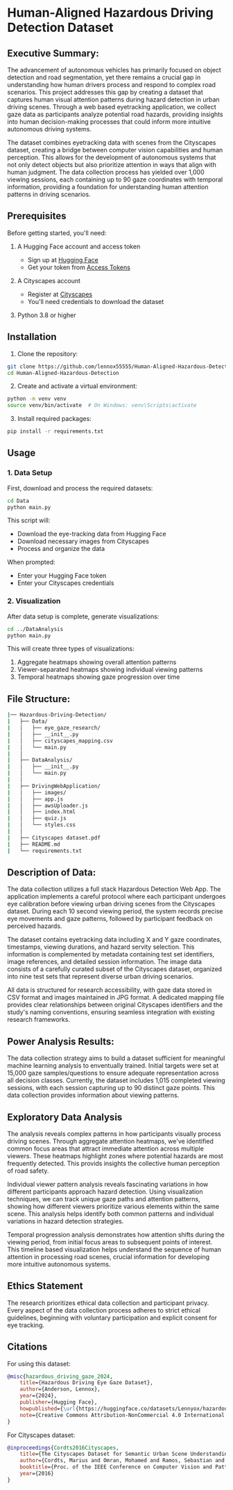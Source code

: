 # Human-Aligned Hazardous Driving Detection Dataset

## Executive Summary:
The advancement of autonomous vehicles has primarily focused on object detection and road segmentation, yet there remains a crucial gap in understanding how human drivers process and respond to complex road scenarios. This project addresses this gap by creating a dataset that captures human visual attention patterns during hazard detection in urban driving scenes. Through a web based eyetracking application, we collect gaze data as participants analyze potential road hazards, providing insights into human decision-making processes that could inform more intuitive autonomous driving systems.

The dataset combines eyetracking data with scenes from the Cityscapes dataset, creating a bridge between computer vision capabilities and human perception. This allows for the development of autonomous systems that not only detect objects but also prioritize attention in ways that align with human judgment. The data collection process has yielded over 1,000 viewing sessions, each containing up to 90 gaze coordinates with temporal information, providing a foundation for understanding human attention patterns in driving scenarios.

## Prerequisites

Before getting started, you'll need:
1. A Hugging Face account and access token
   - Sign up at [Hugging Face](https://huggingface.co/)
   - Get your token from [Access Tokens](https://huggingface.co/settings/tokens)

2. A Cityscapes account
   - Register at [Cityscapes](https://www.cityscapes-dataset.com/)
   - You'll need credentials to download the dataset

3. Python 3.8 or higher

## Installation

1. Clone the repository:
```bash
git clone https://github.com/lennox55555/Human-Aligned-Hazardous-Detection.git
cd Human-Aligned-Hazardous-Detection
```

2. Create and activate a virtual environment:
```bash
python -m venv venv
source venv/bin/activate  # On Windows: venv\Scripts\activate
```

3. Install required packages:
```bash
pip install -r requirements.txt
```

## Usage

### 1. Data Setup
First, download and process the required datasets:

```bash
cd Data
python main.py
```

This script will:
- Download the eye-tracking data from Hugging Face
- Download necessary images from Cityscapes
- Process and organize the data

When prompted:
- Enter your Hugging Face token
- Enter your Cityscapes credentials

### 2. Visualization
After data setup is complete, generate visualizations:

```bash
cd ../DataAnalysis
python main.py
```

This will create three types of visualizations:
1. Aggregate heatmaps showing overall attention patterns
2. Viewer-separated heatmaps showing individual viewing patterns
3. Temporal heatmaps showing gaze progression over time

## File Structure:
```bash
|── Hazardous-Driving-Detection/
|   ├── Data/
|   │   ├── eye_gaze_research/
|   │   ├── __init__.py
|   │   ├── cityscapes_mapping.csv
|   │   └── main.py
|   │
|   ├── DataAnalysis/
|   │   ├── __init__.py
|   │   └── main.py
|   │
|   ├── DrivingWebApplication/
|   │   ├── images/
|   │   ├── app.js
|   │   ├── awsUploader.js
|   │   ├── index.html
|   │   ├── quiz.js
|   │   └── styles.css
|   │
|   ├── Cityscapes dataset.pdf
|   ├── README.md
|   └── requirements.txt
```

## Description of Data:
The data collection utilizes a full stack Hazardous Detection Web App. The application implements a careful protocol where each participant undergoes eye calibration before viewing urban driving scenes from the Cityscapes dataset. During each 10 second viewing period, the system records precise eye movements and gaze patterns, followed by participant feedback on perceived hazards.

The dataset contains eyetracking data including X and Y gaze coordinates, timestamps, viewing durations, and hazard servity selection. This information is complemented by metadata containing test set identifiers, image references, and detailed session information. The image data consists of a carefully curated subset of the Cityscapes dataset, organized into nine test sets that represent diverse urban driving scenarios.

All data is structured for research accessibility, with gaze data stored in CSV format and images maintained in JPG format. A dedicated mapping file provides clear relationships between original Cityscapes identifiers and the study's naming conventions, ensuring seamless integration with existing research frameworks.

## Power Analysis Results:
The data collection strategy aims to build a dataset sufficient for meaningful machine learning analysis to enventually trained. Initial targets were set at 15,000 gaze samples/questions to ensure adequate representation across all decision classes. Currently, the dataset includes 1,015 completed viewing sessions, with each session capturing up to 90 distinct gaze points. This data collection provides information about viewing patterns.

## Exploratory Data Analysis
The analysis reveals complex patterns in how participants visually process driving scenes. Through aggregate attention heatmaps, we've identified common focus areas that attract immediate attention across multiple viewers. These heatmaps highlight zones where potential hazards are most frequently detected. This provids insights the collective human perception of road safety.

Individual viewer pattern analysis reveals fascinating variations in how different participants approach hazard detection. Using visualization techniques, we can track unique gaze paths and attention patterns, showing how different viewers prioritize various elements within the same scene. This analysis helps identify both common patterns and individual variations in hazard detection strategies.

Temporal progression analysis demonstrates how attention shifts during the viewing period, from initial focus areas to subsequent points of interest. This timeline based visualization helps understand the sequence of human attention in processing road scenes, crucial information for developing more intuitive autonomous systems.

## Ethics Statement
The research prioritizes ethical data collection and participant privacy. Every aspect of the data collection process adheres to strict ethical guidelines, beginning with voluntary participation and explicit consent for eye tracking. 

## Citations
For using this dataset:
```bibtex
@misc{hazardous_driving_gaze_2024,
    title={Hazardous Driving Eye Gaze Dataset},
    author={Anderson, Lennox},
    year={2024},
    publisher={Hugging Face},
    howpublished={\url{https://huggingface.co/datasets/Lennyox/hazardous_driving_eye_gaze}},
    note={Creative Commons Attribution-NonCommercial 4.0 International License}
}
```

For Cityscapes dataset:
```bibtex
@inproceedings{Cordts2016Cityscapes,
    title={The Cityscapes Dataset for Semantic Urban Scene Understanding},
    author={Cordts, Marius and Omran, Mohamed and Ramos, Sebastian and Rehfeld, Timo and Enzweiler, Markus and Benenson, Rodrigo and Franke, Uwe and Roth, Stefan and Schiele, Bernt},
    booktitle={Proc. of the IEEE Conference on Computer Vision and Pattern Recognition (CVPR)},
    year={2016}
}
```

